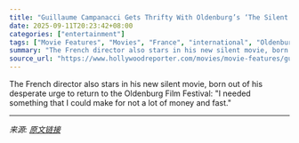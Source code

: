 ```yaml
---
title: "Guillaume Campanacci Gets Thrifty With Oldenburg’s ‘The Silent Sinner’: “It Was Made for Literally Nothing”"
date: 2025-09-11T20:23:42+08:00
categories: ["entertainment"]
tags: ["Movie Features", "Movies", "France", "international", "Oldenburg 2025", "Oldenburg Film Festival"]
summary: "The French director also stars in his new silent movie, born out of his desperate urge to return to the Oldenburg Film Festival: \"I needed something that I could make for not a lot of money and fast.\""
source_url: "https://www.hollywoodreporter.com/movies/movie-features/guillaume-campanacci-oldenburg-film-festival-silent-sinner-1236365779/"
---
```


The French director also stars in his new silent movie, born out of his desperate urge to return to the Oldenburg Film Festival: "I needed something that I could make for not a lot of money and fast."

---

*来源: [原文链接](https://www.hollywoodreporter.com/movies/movie-features/guillaume-campanacci-oldenburg-film-festival-silent-sinner-1236365779/)*
